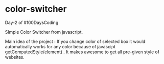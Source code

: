 # color-switcher

Day-2 of #100DaysCoding

SImple Color Switcher from javascript. 

Main idea of the project : If you change color of selected box it would automatically works for any color because of javascipt getComputedStyle(element) . It makes awesome to get all pre-given style of websites.
